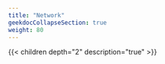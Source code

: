 ```yaml
---
title: "Network"
geekdocCollapseSection: true
weight: 80
---
```


{{< children depth="2" description="true" >}}
